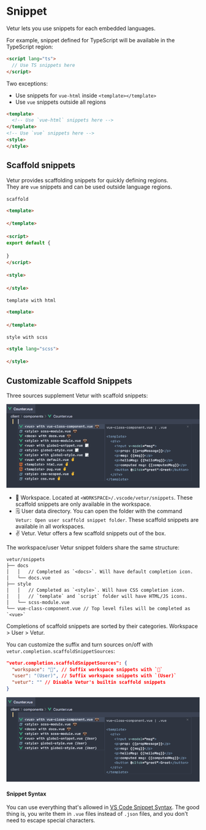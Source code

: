 # Snippet

Vetur lets you use snippets for each embedded languages.

For example, snippet defined for TypeScript will be available in the TypeScript region:
```html
<script lang="ts">
  // Use TS snippets here
</script>
```

Two exceptions:
- Use snippets for `vue-html` inside `<template></template>`
- Use `vue` snippets outside all regions

```html
<template>
  <!-- Use `vue-html` snippets here -->
</template>
<!-- Use `vue` snippets here -->
<style>
</style>
```

## Scaffold snippets

Vetur provides scaffolding snippets for quickly defining regions.  
They are `vue` snippets and can be used outside language regions.

`scaffold`
```html
<template>
  
</template>

<script>
export default {

}
</script>

<style>

</style>
```

`template with html`
```html
<template>

</template>
```

`style with scss`
```html
<style lang="scss">

</style>
```

## Customizable Scaffold Snippets

Three sources supplement Vetur with scaffold snippets:

![Snippet Main](./images/snippet-main.png)

- 💼 Workspace. Located at `<WORKSPACE>/.vscode/vetur/snippets`. These scaffold snippets are only available in the workspace.
- 🗒️ User data directory. You can open the folder with the command `Vetur: Open user scaffold snippet folder`. These scaffold snippets are available in all workspaces.
- ✌ Vetur. Vetur offers a few scaffold snippets out of the box.

The workspace/user Vetur snippet folders share the same structure:

```
vetur/snippets
├── docs
│   │   // Completed as `<docs>`. Will have default completion icon.
│   └── docs.vue
├── style
│   │   // Completed as `<style>`. Will have CSS completion icon.
│   │   // `template` and `script` folder will have HTML/JS icons.
│   └── scss-module.vue 
└── vue-class-component.vue // Top level files will be completed as `<vue>`
```

Completions of scaffold snippets are sorted by their categories. Workspace > User > Vetur.

You can customize the suffix and turn sources on/off with `vetur.completion.scaffoldSnippetSources`:

```json
"vetur.completion.scaffoldSnippetSources": {
  "workspace": "💼", // Suffix workspace snippets with `💼`
  "user": "(️User)", // Suffix workspace snippets with `(User)`
  "vetur": "" // Disable Vetur's builtin scaffold snippets
}
```

![Snippet Partial](./images/snippet-partial.png)

#### Snippet Syntax

You can use everything that's allowed in [VS Code Snippet Syntax](https://code.visualstudio.com/docs/editor/userdefinedsnippets). The good thing is, you write them in `.vue` files instead of `.json` files, and you don't need to escape special characters.

